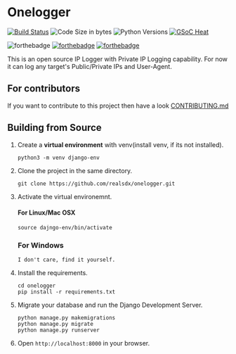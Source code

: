 # Onelogger
[![Build Status](https://travis-ci.com/realsdx/onelogger.svg?branch=master)](https://travis-ci.com/realsdx/onelogger) ![Code Size in bytes](https://img.shields.io/github/languages/code-size/realsdx/onelogger.svg?style=flat) ![Python Versions](https://img.shields.io/pypi/pyversions/django.svg?style=flat) [![GSoC Heat](https://img.shields.io/badge/GSoC%20Heat-2019-orange.svg)](https://nitdgpos.github.io/gsoc_heat)

![forthebadge](https://forthebadge.com/images/badges/made-with-python.svg) [![forthebadge](https://forthebadge.com/images/badges/gluten-free.svg)](https://forthebadge.com) [![forthebadge](https://forthebadge.com/images/badges/kinda-sfw.svg)](https://forthebadge.com)


This is an open source IP Logger with Private IP Logging capability.
For now it can log any target's Public/Private IPs and User-Agent.

## For contributors

If you want to contribute to this project then have a look [CONTRIBUTING.md](CONTRIBUTING.md)

## Building from Source

1. Create a **virtual environment** with venv(install venv, if its not installed).

    ```
    python3 -m venv django-env

    ```

2. Clone the project in the same directory.

    ```
    git clone https://github.com/realsdx/onelogger.git

    ```

3. Activate the virtual environemnt.

    #### For Linux/Mac OSX   
    ```
    source dajngo-env/bin/activate

    ```
    ### For Windows
    `I don't care, find it yourself.`

4. Install the requirements.

    ```
    cd onelogger
    pip install -r requirements.txt

    ```


7.  Migrate your database and run the Django Development Server.

    ```
    python manage.py makemigrations
    python manage.py migrate
    python manage.py runserver

    ```

8. Open `http://localhost:8000` in your browser.



